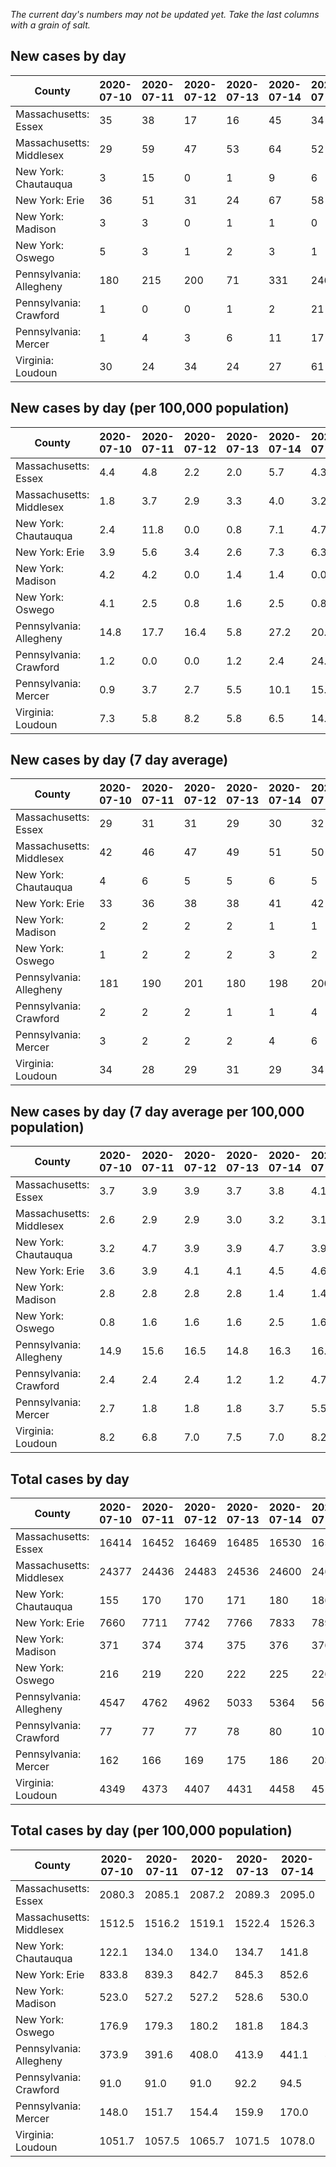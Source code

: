 _The current day's numbers may not be updated yet. Take the last columns with a grain of salt._
## New cases by day

| County | 2020-07-10 | 2020-07-11 | 2020-07-12 | 2020-07-13 | 2020-07-14 | 2020-07-15 | 2020-07-16 |
| --- | --- | --- | --- | --- | --- | --- | --- |
| Massachusetts: Essex | 35 | 38 | 17 | 16 | 45 | 34 |  |
| Massachusetts: Middlesex | 29 | 59 | 47 | 53 | 64 | 52 |  |
| New York: Chautauqua | 3 | 15 | 0 | 1 | 9 | 6 |  |
| New York: Erie | 36 | 51 | 31 | 24 | 67 | 58 |  |
| New York: Madison | 3 | 3 | 0 | 1 | 1 | 0 |  |
| New York: Oswego | 5 | 3 | 1 | 2 | 3 | 1 |  |
| Pennsylvania: Allegheny | 180 | 215 | 200 | 71 | 331 | 246 |  |
| Pennsylvania: Crawford | 1 | 0 | 0 | 1 | 2 | 21 |  |
| Pennsylvania: Mercer | 1 | 4 | 3 | 6 | 11 | 17 |  |
| Virginia: Loudoun | 30 | 24 | 34 | 24 | 27 | 61 | 38 |

## New cases by day (per 100,000 population)

| County | 2020-07-10 | 2020-07-11 | 2020-07-12 | 2020-07-13 | 2020-07-14 | 2020-07-15 | 2020-07-16 |
| --- | --- | --- | --- | --- | --- | --- | --- |
| Massachusetts: Essex | 4.4 | 4.8 | 2.2 | 2.0 | 5.7 | 4.3 |  |
| Massachusetts: Middlesex | 1.8 | 3.7 | 2.9 | 3.3 | 4.0 | 3.2 |  |
| New York: Chautauqua | 2.4 | 11.8 | 0.0 | 0.8 | 7.1 | 4.7 |  |
| New York: Erie | 3.9 | 5.6 | 3.4 | 2.6 | 7.3 | 6.3 |  |
| New York: Madison | 4.2 | 4.2 | 0.0 | 1.4 | 1.4 | 0.0 |  |
| New York: Oswego | 4.1 | 2.5 | 0.8 | 1.6 | 2.5 | 0.8 |  |
| Pennsylvania: Allegheny | 14.8 | 17.7 | 16.4 | 5.8 | 27.2 | 20.2 |  |
| Pennsylvania: Crawford | 1.2 | 0.0 | 0.0 | 1.2 | 2.4 | 24.8 |  |
| Pennsylvania: Mercer | 0.9 | 3.7 | 2.7 | 5.5 | 10.1 | 15.5 |  |
| Virginia: Loudoun | 7.3 | 5.8 | 8.2 | 5.8 | 6.5 | 14.8 | 9.2 |

## New cases by day (7 day average)

| County | 2020-07-10 | 2020-07-11 | 2020-07-12 | 2020-07-13 | 2020-07-14 | 2020-07-15 | 2020-07-16 |
| --- | --- | --- | --- | --- | --- | --- | --- |
| Massachusetts: Essex | 29 | 31 | 31 | 29 | 30 | 32 |  |
| Massachusetts: Middlesex | 42 | 46 | 47 | 49 | 51 | 50 |  |
| New York: Chautauqua | 4 | 6 | 5 | 5 | 6 | 5 |  |
| New York: Erie | 33 | 36 | 38 | 38 | 41 | 42 |  |
| New York: Madison | 2 | 2 | 2 | 2 | 1 | 1 |  |
| New York: Oswego | 1 | 2 | 2 | 2 | 3 | 2 |  |
| Pennsylvania: Allegheny | 181 | 190 | 201 | 180 | 198 | 200 |  |
| Pennsylvania: Crawford | 2 | 2 | 2 | 1 | 1 | 4 |  |
| Pennsylvania: Mercer | 3 | 2 | 2 | 2 | 4 | 6 |  |
| Virginia: Loudoun | 34 | 28 | 29 | 31 | 29 | 34 | 34 |

## New cases by day (7 day average per 100,000 population)

| County | 2020-07-10 | 2020-07-11 | 2020-07-12 | 2020-07-13 | 2020-07-14 | 2020-07-15 | 2020-07-16 |
| --- | --- | --- | --- | --- | --- | --- | --- |
| Massachusetts: Essex | 3.7 | 3.9 | 3.9 | 3.7 | 3.8 | 4.1 |  |
| Massachusetts: Middlesex | 2.6 | 2.9 | 2.9 | 3.0 | 3.2 | 3.1 |  |
| New York: Chautauqua | 3.2 | 4.7 | 3.9 | 3.9 | 4.7 | 3.9 |  |
| New York: Erie | 3.6 | 3.9 | 4.1 | 4.1 | 4.5 | 4.6 |  |
| New York: Madison | 2.8 | 2.8 | 2.8 | 2.8 | 1.4 | 1.4 |  |
| New York: Oswego | 0.8 | 1.6 | 1.6 | 1.6 | 2.5 | 1.6 |  |
| Pennsylvania: Allegheny | 14.9 | 15.6 | 16.5 | 14.8 | 16.3 | 16.4 |  |
| Pennsylvania: Crawford | 2.4 | 2.4 | 2.4 | 1.2 | 1.2 | 4.7 |  |
| Pennsylvania: Mercer | 2.7 | 1.8 | 1.8 | 1.8 | 3.7 | 5.5 |  |
| Virginia: Loudoun | 8.2 | 6.8 | 7.0 | 7.5 | 7.0 | 8.2 | 8.2 |

## Total cases by day

| County | 2020-07-10 | 2020-07-11 | 2020-07-12 | 2020-07-13 | 2020-07-14 | 2020-07-15 | 2020-07-16 |
| --- | --- | --- | --- | --- | --- | --- | --- |
| Massachusetts: Essex | 16414 | 16452 | 16469 | 16485 | 16530 | 16564 |  |
| Massachusetts: Middlesex | 24377 | 24436 | 24483 | 24536 | 24600 | 24652 |  |
| New York: Chautauqua | 155 | 170 | 170 | 171 | 180 | 186 |  |
| New York: Erie | 7660 | 7711 | 7742 | 7766 | 7833 | 7891 |  |
| New York: Madison | 371 | 374 | 374 | 375 | 376 | 376 |  |
| New York: Oswego | 216 | 219 | 220 | 222 | 225 | 226 |  |
| Pennsylvania: Allegheny | 4547 | 4762 | 4962 | 5033 | 5364 | 5610 |  |
| Pennsylvania: Crawford | 77 | 77 | 77 | 78 | 80 | 101 |  |
| Pennsylvania: Mercer | 162 | 166 | 169 | 175 | 186 | 203 |  |
| Virginia: Loudoun | 4349 | 4373 | 4407 | 4431 | 4458 | 4519 | 4557 |

## Total cases by day (per 100,000 population)

| County | 2020-07-10 | 2020-07-11 | 2020-07-12 | 2020-07-13 | 2020-07-14 | 2020-07-15 | 2020-07-16 |
| --- | --- | --- | --- | --- | --- | --- | --- |
| Massachusetts: Essex | 2080.3 | 2085.1 | 2087.2 | 2089.3 | 2095.0 | 2099.3 |  |
| Massachusetts: Middlesex | 1512.5 | 1516.2 | 1519.1 | 1522.4 | 1526.3 | 1529.6 |  |
| New York: Chautauqua | 122.1 | 134.0 | 134.0 | 134.7 | 141.8 | 146.6 |  |
| New York: Erie | 833.8 | 839.3 | 842.7 | 845.3 | 852.6 | 858.9 |  |
| New York: Madison | 523.0 | 527.2 | 527.2 | 528.6 | 530.0 | 530.0 |  |
| New York: Oswego | 176.9 | 179.3 | 180.2 | 181.8 | 184.3 | 185.1 |  |
| Pennsylvania: Allegheny | 373.9 | 391.6 | 408.0 | 413.9 | 441.1 | 461.3 |  |
| Pennsylvania: Crawford | 91.0 | 91.0 | 91.0 | 92.2 | 94.5 | 119.3 |  |
| Pennsylvania: Mercer | 148.0 | 151.7 | 154.4 | 159.9 | 170.0 | 185.5 |  |
| Virginia: Loudoun | 1051.7 | 1057.5 | 1065.7 | 1071.5 | 1078.0 | 1092.8 | 1102.0 |
